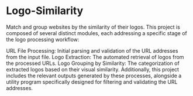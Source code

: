 # Logo-Similarity
Match and group websites by the similarity of their logos. 
This project is composed of several distinct modules, each addressing a specific stage of the logo processing workflow:

URL File Processing: Initial parsing and validation of the URL addresses from the input file.
Logo Extraction: The automated retrieval of logos from the processed URLs.
Logo Grouping by Similarity: The categorization of extracted logos based on their visual similarity.
Additionally, this project includes the relevant outputs generated by these processes, alongside a utility program specifically designed for filtering and validating the URL addresses.
